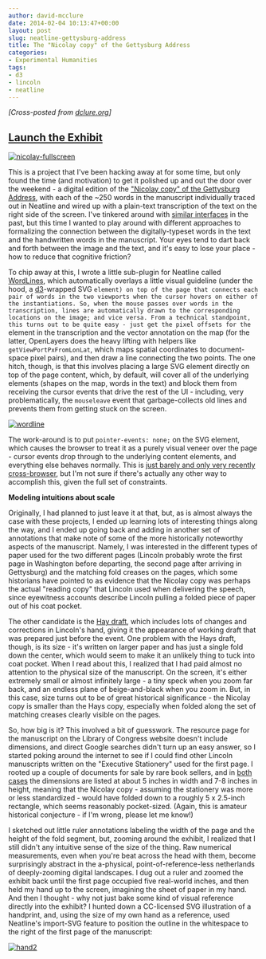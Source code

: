 ```yaml
---
author: david-mcclure
date: 2014-02-04 10:13:47+00:00
layout: post
slug: neatline-gettysburg-address
title: The "Nicolay copy" of the Gettysburg Address
categories:
- Experimental Humanities
tags:
- d3
- lincoln
- neatline
---
```


_[Cross-posted from [dclure.org](http://dclure.org/logs/nicolay-copy-gettysburg-address/)]_



## [Launch the Exhibit](http://neatline.dclure.org/neatline/show/gettysburg-address)



[![nicolay-fullscreen](http://dclure.org/wp-content/uploads/2014/02/nicolay-fullscreen1.jpg)](http://neatline.dclure.org/neatline/show/gettysburg-address)



This is a project that I've been hacking away at for some time, but only found the time (and motivation) to get it polished up and out the door over the weekend - a digital edition of the ["Nicolay copy" of the Gettysburg Address](http://prod.myloc.gov/Exhibitions/gettysburgaddress/exhibitionitems/ExhibitObjects/NicolayCopy.aspx), with each of the ~250 words in the manuscript individually traced out in Neatline and wired up with a plain-text transcription of the text on the right side of the screen. I've tinkered around with [similar interfaces](http://neatline.dclure.org/neatline/show/saturn-v-stage-2) in the past, but this time I wanted to play around with different approaches to formalizing the connection between the digitally-typeset words in the text and the handwritten words in the manuscript. Your eyes tend to dart back and forth between the image and the text, and it's easy to lose your place - how to reduce that cognitive friction?

To chip away at this, I wrote a little sub-plugin for Neatline called [WordLines](https://github.com/davidmcclure/nl-widget-WordLines), which automatically overlays a little visual guideline (under the hood, a [d3](http://d3js.org/)-wrapped SVG `` element) on top of the page that connects each pair of words in the two viewports when the cursor hovers on either of the instantiations. So, when the mouse passes over words in the transcription, lines are automatically drawn to the corresponding locations on the image; and vice versa. From a technical standpoint, this turns out to be quite easy - just get the pixel offsets for the `` element in the transcription and the vector annotation on the map (for the latter, OpenLayers does the heavy lifting with helpers like `getViewPortPxFromLonLat`, which maps spatial coordinates to document-space pixel pairs), and then draw a line connecting the two points. The one hitch, though, is that this involves placing a large SVG element directly on top of the page content, which, by default, will cover all of the underlying elements (shapes on the map, words in the text) and block them from receiving the cursor events that drive the rest of the UI - including, very problematically, the `mouseleave` event that garbage-collects old lines and prevents them from getting stuck on the screen.

[![wordline](http://dclure.org/wp-content/uploads/2014/02/wordline.jpg)](http://dclure.org/wp-content/uploads/2014/02/wordline.jpg)

The work-around is to put `pointer-events: none;` on the SVG element, which causes the browser to treat it as a purely visual veneer over the page - cursor events drop through to the underlying content elements, and everything else behaves normally. This is [just barely and only very recently cross-browser](http://caniuse.com/pointer-events), but I'm not sure if there's actually any other way to accomplish this, given the full set of constraints.

**Modeling intuitions about scale**

Originally, I had planned to just leave it at that, but, as is almost always the case with these projects, I ended up learning lots of interesting things along the way, and I ended up going back and adding in another set of annotations that make note of some of the more historically noteworthy aspects of the manuscript. Namely, I was interested in the different types of paper used for the two different pages (Lincoln probably wrote the first page in Washington before departing, the second page after arriving in Gettysburg) and the matching fold creases on the pages, which some historians have pointed to as evidence that the Nicolay copy was perhaps the actual "reading copy" that Lincoln used when delivering the speech, since eyewitness accounts describe Lincoln pulling a folded piece of paper out of his coat pocket.

The other candidate is the [Hay draft](http://prod.myloc.gov/Exhibitions/gettysburgaddress/exhibitionitems/ExhibitObjects/HayDraft.aspx), which includes lots of changes and corrections in Lincoln's hand, giving it the appearance of working draft that was prepared just before the event. One problem with the Hays draft, though, is its size - it's written on larger paper and has just a single fold down the center, which would seem to make it an unlikely thing to tuck into coat pocket. When I read about this, I realized that I had paid almost no attention to the physical size of the manuscript. On the screen, it's either extremely small or almost infinitely large - a tiny speck when you zoom far back, and an endless plane of beige-and-black when you zoom in. But, in this case, size turns out to be of great historical significance - the Nicolay copy is smaller than the Hays copy, especially when folded along the set of matching creases clearly visible on the pages.

So, how big is it? This involved a bit of guesswork. The resource page for the manuscript on the Library of Congress website doesn't include dimensions, and direct Google searches didn't turn up an easy answer, so I started poking around the internet to see if I could find other Lincoln manuscripts written on the "Executive Stationery" used for the first page. I rooted up a couple of documents for sale by rare book sellers, and in [both](http://www.baumanrarebooks.com/rare-books/lincoln-abraham/autograph-letter-signed/63126.aspx) [cases](http://www.robertedwardauctions.com/auction/2006/1204.html) the dimensions are listed at about 5 inches in width and 7-8 inches in height, meaning that the Nicolay copy - assuming the stationery was more or less standardized - would have folded down to a roughly 5 x 2.5-inch rectangle, which seems reasonably pocket-sized. (Again, this is amateur historical conjecture - if I'm wrong, please let me know!)

I sketched out little ruler annotations labeling the width of the page and the height of the fold segment, but, zooming around the exhibit, I realized that I still didn't any intuitive sense of the size of the thing. Raw numerical measurements, even when you're beat across the head with them, become surprisingly abstract in the a-physical, point-of-reference-less netherlands of deeply-zooming digital landscapes. I dug out a ruler and zoomed the exhibit back until the first page occupied five real-world inches, and then held my hand up to the screen, imagining the sheet of paper in my hand. And then I thought - why not just bake some kind of visual reference directly into the exhibit? I hunted down a CC-licensed SVG illustration of a handprint, and, using the size of my own hand as a reference, used Neatline's import-SVG feature to position the outline in the whitespace to the right of the first page of the manuscript:

[![hand2](http://dclure.org/wp-content/uploads/2014/02/hand2.jpg)](http://dclure.org/wp-content/uploads/2014/02/hand2.jpg)
